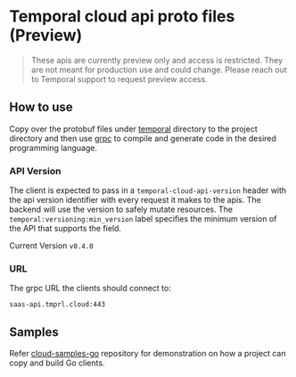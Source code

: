# Temporal cloud api proto files (Preview)

> These apis are currently preview only and access is restricted. They are not meant for production use and could change. Please reach out to Temporal support to request preview access.

## How to use

Copy over the protobuf files under [temporal](temporal) directory to the project directory and then use [grpc](https://grpc.io/docs/) to compile and generate code in the desired programming language.

### API Version

The client is expected to pass in a `temporal-cloud-api-version` header with the api version identifier with every request it makes to the apis. The backend will use the version to safely mutate resources. The `temporal:versioning:min_version` label specifies the minimum version of the API that supports the field.

Current Version `v0.4.0`

### URL

The grpc URL the clients should connect to:
```
saas-api.tmprl.cloud:443
```

## Samples

Refer [cloud-samples-go](https://github.com/temporalio/cloud-samples-go) repository for demonstration on how a project can copy and build Go clients.
